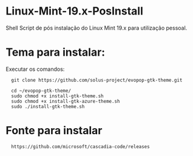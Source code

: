 # Linux-Mint-19.x-PosInstall
Shell Script de pós instalação do Linux Mint 19.x para utilização pessoal.

# Tema para instalar:

Executar os comandos:
```
  git clone https://github.com/solus-project/evopop-gtk-theme.git
  
  cd ~/evopop-gtk-theme/
  sudo chmod +x install-gtk-theme.sh
  sudo chmod +x install-gtk-azure-theme.sh
  sudo ./install-gtk-theme.sh
```

# Fonte para instalar

```
  https://github.com/microsoft/cascadia-code/releases
```
